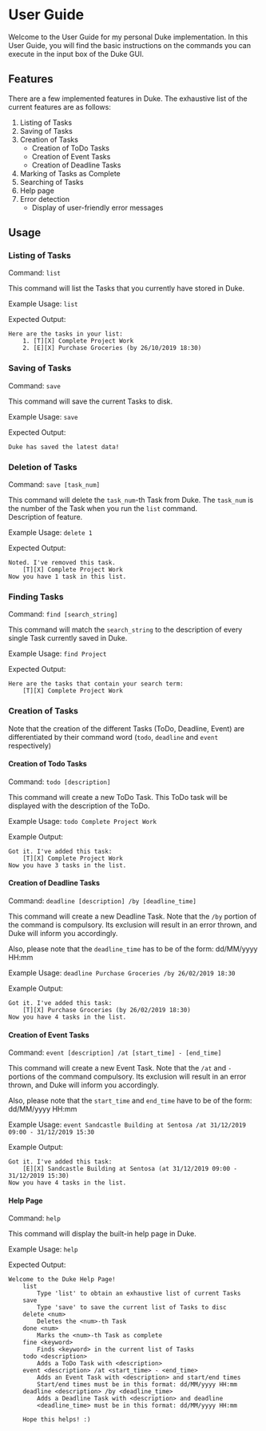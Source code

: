 # User Guide
Welcome to the User Guide for my personal Duke implementation. In this User Guide, you will find the basic instructions on the commands you can execute in the input box of the Duke GUI. 

## Features
There are a few implemented features in Duke. The exhaustive list of the current features are as follows:
1. Listing of Tasks
2. Saving of Tasks
3. Creation of Tasks
    - Creation of ToDo Tasks
    - Creation of Event Tasks
    - Creation of Deadline Tasks
4. Marking of Tasks as Complete
5. Searching of Tasks
6. Help page 
7. Error detection
    - Display of user-friendly error messages


## Usage
### Listing of Tasks
Command: `list`

This command will list the Tasks that you currently have stored in Duke.

Example Usage: `list`

Expected Output:
```
Here are the tasks in your list:
    1. [T][X] Complete Project Work
    2. [E][X] Purchase Groceries (by 26/10/2019 18:30)
```

### Saving of Tasks
Command: `save`

This command will save the current Tasks to disk.

Example Usage: `save`

Expected Output:
```
Duke has saved the latest data!
```


### Deletion of Tasks
Command: `save [task_num]`

This command will delete the `task_num`-th Task from Duke. The `task_num` is the number of the Task when you run the `list` command.  
Description of feature.

Example Usage: `delete 1`

Expected Output:
```
Noted. I've removed this task. 
    [T][X] Complete Project Work
Now you have 1 task in this list. 
```

### Finding Tasks
Command: `find [search_string]`

This command will match the `search_string` to the description of every single Task currently saved in Duke. 

Example Usage: `find Project`

Expected Output:
```
Here are the tasks that contain your search term:
    [T][X] Complete Project Work
```

### Creation of Tasks
Note that the creation of the different Tasks (ToDo, Deadline, Event) are differentiated by their command word (`todo`, `deadline` and `event` respectively)
#### Creation of Todo Tasks
Command: `todo [description]`

This command will create a new ToDo Task. This ToDo task will be displayed with the description of the ToDo.

Example Usage: `todo Complete Project Work`

Example Output:
```
Got it. I've added this task:
    [T][X] Complete Project Work
Now you have 3 tasks in the list.
```  

#### Creation of Deadline Tasks
Command: `deadline [description] /by [deadline_time]`

This command will create a new Deadline Task. Note that the `/by` portion of the command is compulsory. Its exclusion will result in an error thrown, and Duke will inform you accordingly.

Also, please note that the `deadline_time` has to be of the form: dd/MM/yyyy HH:mm

Example Usage: `deadline Purchase Groceries /by 26/02/2019 18:30`

Example Output:
```
Got it. I've added this task:
    [T][X] Purchase Groceries (by 26/02/2019 18:30)
Now you have 4 tasks in the list.
```

#### Creation of Event Tasks
Command: `event [description] /at [start_time] - [end_time]`

This command will create a new Event Task. Note that the `/at` and `-` portions of the command compulsory. Its exclusion will result in an error thrown, and Duke will inform you accordingly.

Also, please note that the `start_time` and `end_time` have to be of the form: dd/MM/yyyy HH:mm

Example Usage: `event Sandcastle Building at Sentosa /at 31/12/2019 09:00 - 31/12/2019 15:30`

Example Output:
```
Got it. I've added this task:
    [E][X] Sandcastle Building at Sentosa (at 31/12/2019 09:00 - 31/12/2019 15:30)
Now you have 4 tasks in the list.
```
  
#### Help Page
Command: `help`

This command will display the built-in help page in Duke. 

Example Usage: `help`

Expected Output:
```
Welcome to the Duke Help Page!
    list
        Type 'list' to obtain an exhaustive list of current Tasks
    save
        Type 'save' to save the current list of Tasks to disc
    delete <num>
        Deletes the <num>-th Task
    done <num>
        Marks the <num>-th Task as complete
    fine <keyword>
        Finds <keyword> in the current list of Tasks
    todo <description>
        Adds a ToDo Task with <description>
    event <description> /at <start_time> - <end_time>
        Adds an Event Task with <description> and start/end times
        Start/end times must be in this format: dd/MM/yyyy HH:mm
    deadline <description> /by <deadline_time>
        Adds a Deadline Task with <description> and deadline
        <deadline_time> must be in this format: dd/MM/yyyy HH:mm
        
    Hope this helps! :)
``` 
